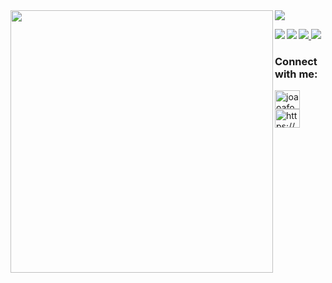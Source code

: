 <div>
  <img align="left"src="https://github-readme-stats.vercel.app/api?username=EduardoFernandesUA&show_icons=true&theme=dark&icon_color=FFFFFF&title_color=1CD7B9&border_color=1CD7B9&text_color=8D8D8D&include_all_commits=true" width="420"/>
   <img src="https://github-readme-stats.vercel.app/api/top-langs/?username=EduardoFernandesUA&show_icons=true&theme=dark&icon_color=FFFFFF&title_color=1CD7B9&border_color=1CD7B9&text_color=8D8D8D&layout=compact"/>
</div>

<p></p>


<div>
  <a href="https://github.com/EduardoFernandesUA/EduBot21">
    <img align="left" src="https://github-readme-stats.vercel.app/api/pin/?username=EduardoFernandesUA&repo=EduBot21&theme=dark&icon_color=FFFFFF&title_color=34d2eb&border_color=34d2eb&text_color=ffffff&show_owner=true"/>
  </a>
  <a href="https://github.com/EduardoFernandesUA/prog2">
    <img src="https://github-readme-stats.vercel.app/api/pin/?username=EduardoFernandesUA&repo=prog2&theme=dark&icon_color=FFFFFF&title_color=34d2eb&border_color=34d2eb&text_color=ffffff&show_owner=true"/>
  </a>
  <a href="https://github.com/EduardoFernandesUA/ac1">
    <img align="left" src="https://github-readme-stats.vercel.app/api/pin/?username=EduardoFernandesUA&repo=ac1&theme=dark&icon_color=FFFFFF&title_color=34d2eb&border_color=34d2eb&text_color=ffffff&show_owner=true"/>
  </a>
   <a href="https://github.com/EduardoFernandesUA/POO">
    <img src="https://github-readme-stats.vercel.app/api/pin/?username=EduardoFernandesUA&repo=Lil-projects&theme=dark&icon_color=FFFFFF&title_color=34d2eb&border_color=34d2eb&text_color=ffffff&show_owner=true"/>
  </a>
    
</div>

<p></p>
<h3 align="left">Connect with me:</h3>
<p align="left">
<a href="https://linkedin.com/in/" target="blank"><img align="center" src="https://raw.githubusercontent.com/rahuldkjain/github-profile-readme-generator/master/src/images/icons/Social/linked-in-alt.svg" alt="joaoafonso02" height="30" width="40" /></a>
<a href="https://discord.gg/https://discord.gg/" target="blank"><img align="center" src="https://raw.githubusercontent.com/rahuldkjain/github-profile-readme-generator/master/src/images/icons/Social/discord.svg" alt="https://discord.gg/rqgCgPtK7y" height="30" width="40" /></a>
</p>

<!-- <h3 align="left">Languages and Tools:</h3>
<p align="left"> <a href="https://www.w3schools.com/css/" target="_blank" rel="noreferrer"> <img src="https://raw.githubusercontent.com/devicons/devicon/master/icons/css3/css3-original-wordmark.svg" alt="css3" width="40" height="40"/> </a> <a href="https://www.w3.org/html/" target="_blank" rel="noreferrer"> <img src="https://raw.githubusercontent.com/devicons/devicon/master/icons/html5/html5-original-wordmark.svg" alt="html5" width="40" height="40"/> </a> <a href="https://www.java.com" target="_blank" rel="noreferrer"> <img src="https://raw.githubusercontent.com/devicons/devicon/master/icons/java/java-original.svg" alt="java" width="40" height="40"/> </a> <a href="https://developer.mozilla.org/en-US/docs/Web/JavaScript" target="_blank" rel="noreferrer"> <img src="https://raw.githubusercontent.com/devicons/devicon/master/icons/javascript/javascript-original.svg" alt="javascript" width="40" height="40"/> </a> <a href="https://www.python.org" target="_blank" rel="noreferrer"> <img src="https://raw.githubusercontent.com/devicons/devicon/master/icons/python/python-original.svg" alt="python" width="40" height="40"/> </a> </p> -->
